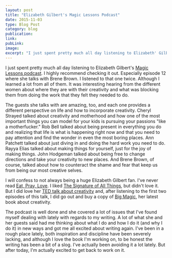 ```yaml
---
layout: post
title: "Elizabeth Gilbert's Magic Lessons Podcast"
date: 2015-11-03
type: Blog Post
category: blog
publication:
link:
pubLink:
image:
excerpt: "I just spent pretty much all day listening to Elizabeth' Gilbert's Magic Lessons podcast. I highly recommend checking it out. Especially episode 12 where she talks with Brene Brown. I listened to that one twice. Although I learned a lot from all of them. It was interesting hearing from the different women about where they are with their creativity and what was blocking them from doing the work they felt they needed to do."
---
```

I just spent pretty much all day listening to Elizabeth Gilbert's [Magic Lessons podcast](http://www.elizabethgilbert.com/magic-lessons/). I highly recommend checking it out. Especially episode 12 where she talks with Brene Brown. I listened to that one twice. Although I learned a lot from all of them. It was interesting hearing from the different women about where they are with their creativity and what was blocking them from doing the work that they felt they needed to do.

The guests she talks with are amazing, too, and each one provides a different perspective on life and how to incorporate creativity. Cheryl Strayed talked about creativity and motherhood and how one of the most important things you can model for your kids is pursuing your passions "like a motherfucker." Rob Bell talked about being present in everything you do and realizing that life is what is happening right now and that you need to pay attention and find the wonder in even the most boring places. Ann Patchett talked about just diving in and doing the hard work you need to do. Rayya Elias talked about making things for yourself, just for the joy of making things. John Hodgeman talked about being free to change directions and take your creativity to new places. And Brene Brown, of course, talked about how to counteract the shame and fear that keep us from being our most creative selves.

I will confess to not always being a huge Elizabeth Gilbert fan. I've never read [Eat, Pray, Love](http://www.elizabethgilbert.com/books/eat-pray-love/). I liked [The Signature of All Things](http://www.elizabethgilbert.com/books/the-signature-of-all-things/), but didn't love it. But I did love her [TED talk about creativity](http://www.ted.com/talks/elizabeth_gilbert_on_genius?language=en) and, after listening to the first two episodes of this talk, I did go out and buy a copy of [Big Magic](http://www.elizabethgilbert.com/), her latest book about creativity.

The podcast is well done and she covered a lot of issues that I've found myself dealing with lately with regards to my writing. A lot of what she and her guests said had me thinking about what I do and how I do it (and why I do it) in new ways and got me all excited about writing again. I've been in a rough place lately, both inspiration and discipline have been severely lacking, and although I love the book I'm working on, to be honest the writing has been a bit of a slog. I've actually been avoiding it a lot lately. But after today, I'm actually excited to get back to work on it.
